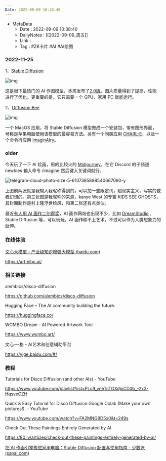```yaml
---
Date: 2022-09-09 10:38:40
---
```

- MetaData
	- Date : 2022-09-09 10:38:40
	- DailyNotes : [[2022-09-09_周五]]
	- Link : 
	- Tag : #ZK卡片 #AI #AI绘图 

### 2022-11-25

1、[Stable Diffusion](https://github.com/Stability-AI/stablediffusion)

![img](https://kiwi4814-1256211473.cos.ap-nanjing.myqcloud.com//img202211251443920.webp)

这是眼下最热门的 AI 作图模型，本周发布了[2.0版](https://stability.ai/blog/stable-diffusion-v2-release)。图片质量得到了提高，性能进行了优化。更重要的是，它只需要一个 GPU，家用 PC 就能运行。

2、[Diffusion Bee](https://diffusionbee.com/)

![img](https://kiwi4814-1256211473.cos.ap-nanjing.myqcloud.com//img202211251443972.webp)

一个 MacOS 应用，将 Stable Diffusion 模型做成一个安装包，带有图形界面，号称是苹果电脑使用该模型的最容易方法。另有一个同类应用 [CHARL-E](https://www.charl-e.com/)，以及一个命令行应用 [ImaginAIry](https://github.com/brycedrennan/imaginAIry)。

### older


今天玩了一下 AI 绘画，用的比较火的 [Midjourney](https://discord.com/invite/midjourney)，在它 Discord 的子频道 newbies 输入命令 /imagine 然后键入关键词就行。



![telegram-cloud-photo-size-5-6107395898540667090-y](https://kiwi4814-1256211473.cos.ap-nanjing.myqcloud.com//img202209091039706.jpg)

  

上图前两张就是我输入我昵称得到的，可以加一些限定词，超现实主义，写实的或者幻想的。第三张图是我昵称的来源，kanye West 的专辑 KIDS SEE GHOSTS，其封面制作是村上隆浮世绘风，和第二张还有点类似。

  

最近[有人用 AI 画作二创得奖](https://www.163.com/dy/article/HGJAFGIF051492T3.html)，AI 画作网站也出现不少，比如 [DreamStudio](https://beta.dreamstudio.ai/) ，Stable Diffusion 等，可以玩玩。AI 画作称不上艺术，不过可以作为人类想象力的延伸。


### 在线体验
[文心大模型 - 产业级知识增强大模型 (baidu.com)](https://wenxin.baidu.com/moduleApi/ernieVilg)

https://art.elbo.ai/


### 相关链接



alembics/disco-diffusion

https://github.com/alembics/disco-diffusion

Hugging Face – The AI community building the future.

https://huggingface.co/

WOMBO Dream - AI Powered Artwork Tool

https://www.wombo.art/



文心·一格 - AI艺术和创意辅助平台

https://yige.baidu.com/#/



### 教程

Tutorials for Disco Diffusion (and other AIs) - YouTube

https://www.youtube.com/playlist?list=PLc9_vneTcTGXdjoCD0b_-2x3-HqsvxCZH

Quick & Easy Tutorial for Disco Diffusion Google Colab (Make your own pictures!). - YouTube

https://www.youtube.com/watch?v=FA2MNG8D5x0&t=249s

Check Out These Paintings Entirely Generated by AI

https://80.lv/articles/check-out-these-paintings-entirely-generated-by-ai/

[把 AI 作画引擎搬进家用电脑：Stable Diffusion 配置与使用指南 - 少数派 (sspai.com)](https://sspai.com/post/75544)